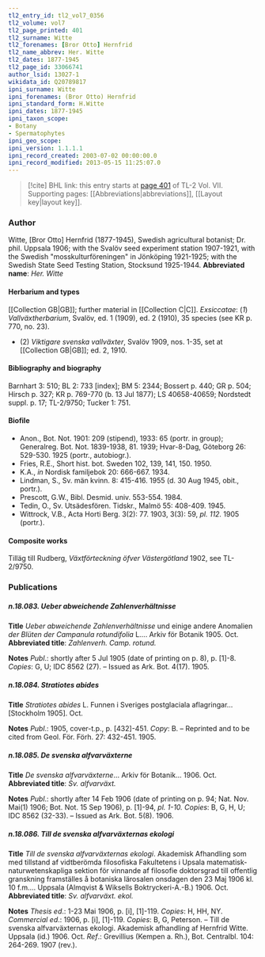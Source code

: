 ```yaml
---
tl2_entry_id: tl2_vol7_0356
tl2_volume: vol7
tl2_page_printed: 401
tl2_surname: Witte
tl2_forenames: [Bror Otto] Hernfrid
tl2_name_abbrev: Her. Witte
tl2_dates: 1877-1945
tl2_page_id: 33066741
author_lsid: 13027-1
wikidata_id: Q20789817
ipni_surname: Witte
ipni_forenames: (Bror Otto) Hernfrid
ipni_standard_form: H.Witte
ipni_dates: 1877-1945
ipni_taxon_scope: 
- Botany
- Spermatophytes
ipni_geo_scope: 
ipni_version: 1.1.1.1
ipni_record_created: 2003-07-02 00:00:00.0
ipni_record_modified: 2013-05-15 11:25:07.0
---
```



> [!cite] BHL link: this entry starts at [page 401](https://www.biodiversitylibrary.org/page/33066741) of TL-2 Vol. VII.
> Supporting pages: [[Abbreviations|abbreviations]], [[Layout key|layout key]].

### Author

Witte, \[Bror Otto\] Hernfrid (1877-1945), Swedish agricultural botanist; Dr. phil. Uppsala 1906; with the Svalöv seed experiment station 1907-1921, with the Swedish "mosskulturföreningen" in Jönköping 1921-1925; with the Swedish State Seed Testing Station, Stocksund 1925-1944. 
**Abbreviated name**: *Her. Witte*

#### Herbarium and types

[[Collection GB|GB]]; further material in [[Collection C|C]].
*Exsiccatae*: (*1*) *Vallväxtherbarium*, Svalöv, ed. 1 (1909), ed. 2 (1910), 35 species (see KR p. 770, no. 23).
- (2) *Viktigare svenska vallväxter*, Svalöv 1909, nos. 1-35, set at [[Collection GB|GB]]; ed. 2, 1910.

#### Bibliography and biography

Barnhart 3: 510; BL 2: 733 \[index\]; BM 5: 2344; Bossert p. 440; GR p. 504; Hirsch p. 327; KR p. 769-770 (b. 13 Jul 1877); LS 40658-40659; Nordstedt suppl. p. 17; TL-2/9750; Tucker 1: 751.

#### Biofile

- Anon., Bot. Not. 1901: 209 (stipend), 1933: 65 (portr. in group); Generalreg. Bot. Not. 1839-1938, 81. 1939; Hvar-8-Dag, Göteborg 26: 529-530. 1925 (portr., autobiogr.).
- Fries, R.E., Short hist. bot. Sweden 102, 139, 141, 150. 1950.
- K.A., *in* Nordisk familjebok 20: 666-667. 1934.
- Lindman, S., Sv. män kvinn. 8: 415-416. 1955 (d. 30 Aug 1945, obit., portr.).
- Prescott, G.W., Bibl. Desmid. univ. 553-554. 1984.
- Tedin, O., Sv. Utsädesfören. Tidskr., Malmö 55: 408-409. 1945.
- Wittrock, V.B., Acta Horti Berg. 3(2): 77. 1903, 3(3): 59, *pl. 112.* 1905 (portr.).

#### Composite works

Tilläg till Rudberg, *Växtförteckning öfver Västergötland* 1902, see TL-2/9750.

### Publications

##### n.18.083. Ueber abweichende Zahlenverhältnisse

**Title**
*Ueber abweichende Zahlenverhältnisse* und einige andere Anomalien *der Blüten der Campanula rotundifolia* L.... Arkiv för Botanik 1905. Oct.
**Abbreviated title**: *Zahlenverh. Camp. rotund.*

**Notes**
*Publ*.: shortly after 5 Jul 1905 (date of printing on p. 8), p. \[1\]-8. *Copies*: G, U; IDC 8562 (27). – Issued as Ark. Bot. 4(17). 1905.

##### n.18.084. Stratiotes abides

**Title**
*Stratiotes abides* L. Funnen i Sveriges postglaciala aflagringar... \[Stockholm 1905\]. Oct.

**Notes**
*Publ*.: 1905, cover-t.p., p. \[432\]-451. *Copy*: B. – Reprinted and to be cited from Geol. För. Förh. 27: 432-451. 1905.

##### n.18.085. De svenska alfvarväxterne

**Title**
*De svenska alfvarväxterne*... Arkiv för Botanik... 1906. Oct.
**Abbreviated title**: *Sv. alfvarväxt.*

**Notes**
*Publ*.: shortly after 14 Feb 1906 (date of printing on p. 94; Nat. Nov. Mai(1) 1906; Bot. Not. 15 Sep 1906), p. \[1\]-94, *pl. 1-10. Copies*: B, G, H, U; IDC 8562 (32-33). – Issued as Ark. Bot. 5(8). 1906.

##### n.18.086. Till de svenska alfvarväxternas ekologi

**Title**
*Till de svenska alfvarväxternas ekologi*. Akademisk Afhandling som med tillstand af vidtberömda filosofiska Fakultetens i Upsala matematisk-naturwetenskapliga sektion för vinnande af filosofie doktorsgrad till offentlig granskning framställes å botaniska lärosalen onsdagen den 23 Maj 1906 kl. 10 f.m.... Uppsala (Almqvist & Wiksells Boktryckeri-A.-B.) 1906. Oct.
**Abbreviated title**: *Sv. alfvarväxt. ekol.*

**Notes**
*Thesis ed*.: 1-23 Mai 1906, p. \[i\], \[1\]-119. *Copies*: H, HH, NY.
*Commercial ed*.: 1906, p. \[i\], \[1\]-119. *Copies*: B, G, Peterson. – Till de svenska alfvarväxternas ekologi. Akademisk afhandling af Hernfrid Witte. Uppsala (id.) 1906. Oct.
*Ref*.: Grevillius (Kempen a. Rh.), Bot. Centralbl. 104: 264-269. 1907 (rev.).

